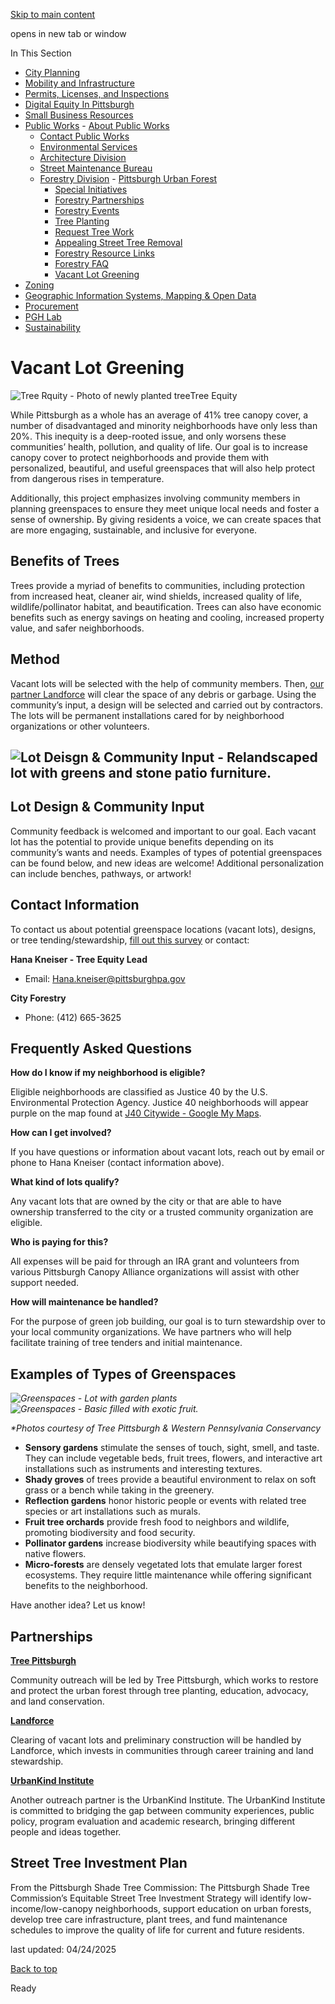 [Skip to main content](https://www.pittsburghpa.gov/Business-Development/Public-Works/Forestry-Division/Vacant-Lot-Greening#main-content)

opens in new tab or window

In This Section

- [City Planning](https://www.pittsburghpa.gov/Business-Development/City-Planning)
- [Mobility and Infrastructure](https://www.pittsburghpa.gov/Business-Development/Mobility-and-Infrastructure)
- [Permits, Licenses, and Inspections](https://www.pittsburghpa.gov/Business-Development/Permits-Licenses-and-Inspections)
- [Digital Equity In Pittsburgh](https://www.pittsburghpa.gov/Business-Development/Digital-Equity-In-Pittsburgh)
- [Small Business Resources](https://www.pittsburghpa.gov/Business-Development/Small-Business-Resources)
- [Public Works](https://www.pittsburghpa.gov/Business-Development/Public-Works)  - [About Public Works](https://www.pittsburghpa.gov/Business-Development/Public-Works/About-Public-Works)
  - [Contact Public Works](https://www.pittsburghpa.gov/Business-Development/Public-Works/Contact-Public-Works)
  - [Environmental Services](https://www.pittsburghpa.gov/Business-Development/Public-Works/Environmental-Services)
  - [Architecture Division](https://www.pittsburghpa.gov/Business-Development/Public-Works/Architecture-Division)
  - [Street Maintenance Bureau](https://www.pittsburghpa.gov/Business-Development/Public-Works/Street-Maintenance-Bureau)
  - [Forestry Division](https://www.pittsburghpa.gov/Business-Development/Public-Works/Forestry-Division)    - [Pittsburgh Urban Forest](https://www.pittsburghpa.gov/Business-Development/Public-Works/Forestry-Division/Pittsburgh-Urban-Forest)
    - [Special Initiatives](https://www.pittsburghpa.gov/Business-Development/Public-Works/Forestry-Division/Special-Initiatives)
    - [Forestry Partnerships](https://www.pittsburghpa.gov/Business-Development/Public-Works/Forestry-Division/Forestry-Partnerships)
    - [Forestry Events](https://www.pittsburghpa.gov/Business-Development/Public-Works/Forestry-Division/Forestry-Events)
    - [Tree Planting](https://www.pittsburghpa.gov/Business-Development/Public-Works/Forestry-Division/Tree-Planting)
    - [Request Tree Work](https://www.pittsburghpa.gov/Business-Development/Public-Works/Forestry-Division/Request-Tree-Work)
    - [Appealing Street Tree Removal](https://www.pittsburghpa.gov/Business-Development/Public-Works/Forestry-Division/Appealing-Street-Tree-Removal)
    - [Forestry Resource Links](https://www.pittsburghpa.gov/Business-Development/Public-Works/Forestry-Division/Forestry-Resource-Links)
    - [Forestry FAQ](https://www.pittsburghpa.gov/Business-Development/Public-Works/Forestry-Division/Forestry-FAQ)
    - [Vacant Lot Greening](https://www.pittsburghpa.gov/Business-Development/Public-Works/Forestry-Division/Vacant-Lot-Greening)
- [Zoning](https://www.pittsburghpa.gov/Business-Development/Zoning)
- [Geographic Information Systems, Mapping & Open Data](https://www.pittsburghpa.gov/Business-Development/Geographic-Information-Systems-Mapping-Open-Data)
- [Procurement](https://www.pittsburghpa.gov/Business-Development/Procurement)
- [PGH Lab](https://www.pittsburghpa.gov/Business-Development/PGH-Lab)
- [Sustainability](https://www.pittsburghpa.gov/Business-Development/Sustainability)

# Vacant Lot Greening

![Tree Rquity - Photo of newly planted tree](https://www.pittsburghpa.gov/files/assets/city/v/1/dpw/forestry-tree-lot-greening/images/tree-equity.jpg?w=301&h=400)Tree Equity

While Pittsburgh as a whole has an average of 41% tree canopy cover, a number of disadvantaged and minority neighborhoods have only less than 20%. This inequity is a deep-rooted issue, and only worsens these communities’ health, pollution, and quality of life. Our goal is to increase canopy cover to protect neighborhoods and provide them with personalized, beautiful, and useful greenspaces that will also help protect from dangerous rises in temperature.

Additionally, this project emphasizes involving community members in planning greenspaces to ensure they meet unique local needs and foster a sense of ownership. By giving residents a voice, we can create spaces that are more engaging, sustainable, and inclusive for everyone.

## Benefits of Trees

Trees provide a myriad of benefits to communities, including protection from increased heat, cleaner air, wind shields, increased quality of life, wildlife/pollinator habitat, and beautification. Trees can also have economic benefits such as energy savings on heating and cooling, increased property value, and safer neighborhoods.

## Method

Vacant lots will be selected with the help of community members. Then, [our partner Landforce](https://www.landforcepgh.org/) will clear the space of any debris or garbage. Using the community’s input, a design will be selected and carried out by contractors. The lots will be permanent installations cared for by neighborhood organizations or other volunteers.

## ![Lot Deisgn & Community Input - Relandscaped lot with greens and stone patio furniture.](https://www.pittsburghpa.gov/files/assets/city/v/1/dpw/forestry-tree-lot-greening/images/lot-design.jpg?w=400&h=303)

## Lot Design & Community Input

Community feedback is welcomed and important to our goal. Each vacant lot has the potential to provide unique benefits depending on its community’s wants and needs. Examples of types of potential greenspaces can be found below, and new ideas are welcome! Additional personalization can include benches, pathways, or artwork!

## Contact Information

To contact us about potential greenspace locations (vacant lots), designs, or tree tending/stewardship, [fill out this survey](https://docs.google.com/forms/d/e/1FAIpQLSfjN-66tmK4mBVLUD4yN33F8hqIbnHQJ7XfCQMyLZ0FBxwS2w/viewform?usp=header) or contact:

**Hana Kneiser - Tree Equity Lead**

- Email: [Hana.kneiser@pittsburghpa.gov](mailto:Hana.kneiser@pittsburghpa.gov)

**City Forestry**

- Phone: (412) 665-3625

## Frequently Asked Questions

**How do I know if my neighborhood is eligible?**

Eligible neighborhoods are classified as Justice 40 by the U.S. Environmental Protection Agency. Justice 40 neighborhoods will appear purple on the map found at [J40 Citywide - Google My Maps](https://www.google.com/maps/d/u/0/viewer?mid=1nMIT8ylZbGwqnUkcG39FN6om7zkIKBs&ll=40.433161477522766%2C-79.93778468736994&z=12).

**How can I get involved?**

If you have questions or information about vacant lots, reach out by email or phone to Hana Kneiser (contact information above).

**What kind of lots qualify?**

Any vacant lots that are owned by the city or that are able to have ownership transferred to the city or a trusted community organization are eligible.

**Who is paying for this?**

All expenses will be paid for through an IRA grant and volunteers from various Pittsburgh Canopy Alliance organizations will assist with other support needed.

**How will maintenance be handled?**

For the purpose of green job building, our goal is to turn stewardship over to your local community organizations. We have partners who will help facilitate training of tree tenders and initial maintenance.

## Examples of Types of Greenspaces

_![Greenspaces - Lot with garden plants](https://www.pittsburghpa.gov/files/assets/city/v/1/dpw/forestry-tree-lot-greening/images/greenspaces1.jpg?w=400&h=270)![Greenspaces - Basic filled with exotic fruit.](https://www.pittsburghpa.gov/files/assets/city/v/1/dpw/forestry-tree-lot-greening/images/greenspaces2.jpg?w=239&h=270)_

_\*Photos courtesy of Tree Pittsburgh & Western Pennsylvania Conservancy_

- **Sensory gardens** stimulate the senses of touch, sight, smell, and taste. They can include vegetable beds, fruit trees, flowers, and interactive art installations such as instruments and interesting textures.
- **Shady groves** of trees provide a beautiful environment to relax on soft grass or a bench while taking in the greenery.
- **Reflection gardens** honor historic people or events with related tree species or art installations such as murals.
- **Fruit tree orchards** provide fresh food to neighbors and wildlife, promoting biodiversity and food security.
- **Pollinator gardens** increase biodiversity while beautifying spaces with native flowers.
- **Micro-forests** are densely vegetated lots that emulate larger forest ecosystems. They require little maintenance while offering significant benefits to the neighborhood.

Have another idea? Let us know!

## Partnerships

**[Tree Pittsburgh](https://www.treepittsburgh.org/)**

Community outreach will be led by Tree Pittsburgh, which works to restore and protect the urban forest through tree planting, education, advocacy, and land conservation.

**[Landforce](https://www.landforcepgh.org/)**

Clearing of vacant lots and preliminary construction will be handled by Landforce, which invests in communities through career training and land stewardship.

**[UrbanKind Institute](https://urbankind.org/)**

Another outreach partner is the UrbanKind Institute. The UrbanKind Institute is committed to bridging the gap between community experiences, public policy, program evaluation and academic research, bringing different people and ideas together.

## Street Tree Investment Plan

From the Pittsburgh Shade Tree Commission: The Pittsburgh Shade Tree Commission’s Equitable Street Tree Investment Strategy will identify low-income/low-canopy neighborhoods, support education on urban forests, develop tree care infrastructure, plant trees, and fund maintenance schedules to improve the quality of life for current and future residents.

last updated: 04/24/2025

[Back to top](https://www.pittsburghpa.gov/Business-Development/Public-Works/Forestry-Division/Vacant-Lot-Greening#body-top)

Ready
